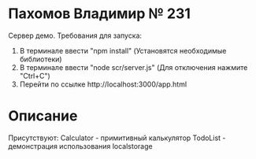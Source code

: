 # Пахомов Владимир № 231
Сервер демо. 
Требования для запуска: 
1) В терминале ввести "npm install" (Установятся необходимые библиотеки)
2) В терминале ввести "node scr/server.js" (Для отключения нажмите "Ctrl+C")
3) Перейти по ссылке http://localhost:3000/app.html
# Описание
Присутствуют:
Calculator - примитивный калькулятор
TodoList - демонстрация использования localstorage